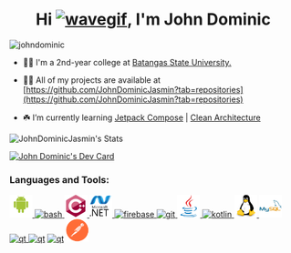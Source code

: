 

<h1 align="center">Hi <a href="https://emoji.gg/emoji/wavegif_1860"><img src="https://emoji.gg/assets/emoji/wavegif_1860.gif" width="64px" height="64px" alt="wavegif"></a>, I'm John Dominic</h1>


<p align="left"> <img src="https://komarev.com/ghpvc/?username=johndominic&label=Profile%20views&color=0e75b6&style=flat" alt="johndominic" /> </p>

- 🧑‍🏫 I'm a 2nd-year college at <a href= "https://batstate-u.edu.ph/">Batangas State University.</a>

- 👨‍💻 All of my projects are available at [https://github.com/JohnDominicJasmin?tab=repositories](https://github.com/JohnDominicJasmin?tab=repositories)

- ☘️ I’m currently learning <a href = "https://developer.android.com/jetpack/compose">Jetpack Compose</a> | <a href = "https://developer.android.com/jetpack/guide"> Clean Architecture </a> 


![JohnDominicJasmin's Stats](https://github-readme-stats.vercel.app/api?username=JohnDominicJasmin&theme=gruvbox&show_icons=true&hide_border=false&count_private=true)                                               



<a href="https://app.daily.dev/johndominic"><img src="https://api.daily.dev/devcards/c4127bbd29774a229e662543e16d5eb6.png?r=sdx" width="330" alt="John Dominic's Dev Card"/></a>




<h3 align="left">Languages and Tools:</h3>
<p align="left"> <a href="https://developer.android.com" target="_blank">
<img src="https://raw.githubusercontent.com/devicons/devicon/master/icons/android/android-original-wordmark.svg" alt="android" width="40" height="40"/> </a>
 <a href="https://www.gnu.org/software/bash/" target="_blank"> <img src="https://cdn.icon-icons.com/icons2/350/PNG/512/bash_36261.png" alt="bash" width="40" height="40"/> </a> 
 <a href="https://www.w3schools.com/cpp/" target="_blank"> <img src="https://raw.githubusercontent.com/devicons/devicon/master/icons/cplusplus/cplusplus-original.svg" alt="cplusplus" width="40" height="40"/> </a>
 <a href="https://dotnet.microsoft.com/" target="_blank"> <img src="https://raw.githubusercontent.com/devicons/devicon/master/icons/dot-net/dot-net-original-wordmark.svg" alt="dotnet" width="40" height="40"/> </a>
 <a href="https://firebase.google.com/" target="_blank"> <img src="https://www.vectorlogo.zone/logos/firebase/firebase-icon.svg" alt="firebase" width="40" height="40"/> </a>
<a href="https://git-scm.com/" target="_blank"> <img src="https://www.vectorlogo.zone/logos/git-scm/git-scm-icon.svg" alt="git" width="40" height="40"/> </a> 
 <a href="https://www.java.com" target="_blank"> <img src="https://raw.githubusercontent.com/devicons/devicon/master/icons/java/java-original.svg" alt="java" width="40" height="40"/> </a>
 <a href="https://kotlinlang.org" target="_blank"> <img src="https://www.vectorlogo.zone/logos/kotlinlang/kotlinlang-icon.svg" alt="kotlin" width="40" height="40"/> </a> <a href="https://www.linux.org/" target="_blank"> <img src="https://raw.githubusercontent.com/devicons/devicon/master/icons/linux/linux-original.svg" alt="linux" width="40" height="40"/> </a> <a href="https://www.mysql.com/" target="_blank"> <img src="https://raw.githubusercontent.com/devicons/devicon/master/icons/mysql/mysql-original-wordmark.svg" alt="mysql" width="40" height="40"/> </a> <a href="https://www.qt.io/" target="_blank"> <img src="https://upload.wikimedia.org/wikipedia/commons/0/0b/Qt_logo_2016.svg" alt="qt" width="40" height="40"/> </a>
<a href="https://gradle.org/" target="_blank"> <img src="https://iconape.com/wp-content/files/vf/348927/png/gradle-logo.png" alt="qt" width="40" height="40"/></a>
<a href="https://www.figma.com/"target="_blank"><img src="https://cdn.iconscout.com/icon/free/png-256/figma-2296071-1912030.png" alt="qt" width="40" height="40"/></a>
<a href="https://www.postman.com/"target="_blank"><img src="https://raw.githubusercontent.com/JohnDominicJasmin/JohnDominicJasmin/06e127fdf5196f1604e00b494c6ea93bc8c128b7/postman-icon.svg" alt="postman" width="40" height="40"/></a>

</p>


